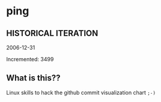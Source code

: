 # ping

## HISTORICAL ITERATION
2006-12-31

Incremented: 3499

## What is this?? 
Linux skills to hack the github commit visualization chart `;-)`
